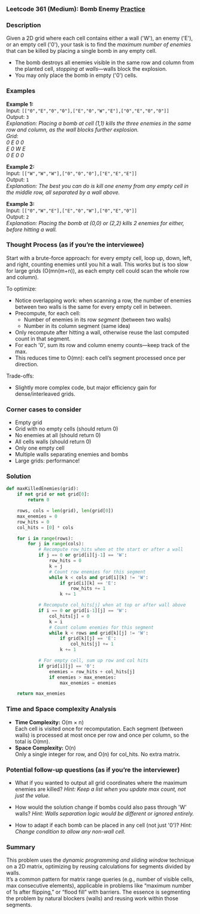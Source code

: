 ### Leetcode 361 (Medium): Bomb Enemy [Practice](https://leetcode.com/problems/bomb-enemy)

### Description  
Given a 2D grid where each cell contains either a wall ('W'), an enemy ('E'), or an empty cell ('0'), your task is to find the *maximum number of enemies* that can be killed by placing a single bomb in any empty cell.  
- The bomb destroys all enemies visible in the same row and column from the planted cell, *stopping at walls*—walls block the explosion.
- You may only place the bomb in empty ('0') cells.

### Examples  

**Example 1:**  
Input: `[["0","E","0","0"],["E","0","W","E"],["0","E","0","0"]]`  
Output: `3`  
*Explanation: Placing a bomb at cell (1,1) kills the three enemies in the same row and column, as the wall blocks further explosion.  
Grid:  
0 E 0 0  
E 0 W E  
0 E 0 0*

**Example 2:**  
Input: `[["W","W","W"],["0","0","0"],["E","E","E"]]`  
Output: `1`  
*Explanation: The best you can do is kill one enemy from any empty cell in the middle row, all separated by a wall above.*

**Example 3:**  
Input: `[["0","W","E"],["E","0","W"],["0","E","0"]]`  
Output: `2`  
*Explanation: Placing the bomb at (0,0) or (2,2) kills 2 enemies for either, before hitting a wall.*

### Thought Process (as if you’re the interviewee)  
Start with a brute-force approach: for every empty cell, loop up, down, left, and right, counting enemies until you hit a wall. This works but is too slow for large grids (O(mn(m+n)), as each empty cell could scan the whole row and column).

To optimize:
- Notice overlapping work: when scanning a row, the number of enemies between two walls is the same for every empty cell in between.
- Precompute, for each cell:
  - Number of enemies in its row *segment* (between two walls)
  - Number in its column segment (same idea)
- Only recompute after hitting a wall, otherwise reuse the last computed count in that segment.
- For each '0', sum its row and column enemy counts—keep track of the max.
- This reduces time to O(mn): each cell’s segment processed once per direction.

Trade-offs:  
- Slightly more complex code, but major efficiency gain for dense/interleaved grids.

### Corner cases to consider  
- Empty grid
- Grid with no empty cells (should return 0)
- No enemies at all (should return 0)
- All cells walls (should return 0)
- Only one empty cell
- Multiple walls separating enemies and bombs
- Large grids: performance!

### Solution

```python
def maxKilledEnemies(grid):
    if not grid or not grid[0]:
        return 0

    rows, cols = len(grid), len(grid[0])
    max_enemies = 0
    row_hits = 0
    col_hits = [0] * cols

    for i in range(rows):
        for j in range(cols):
            # Recompute row_hits when at the start or after a wall
            if j == 0 or grid[i][j-1] == 'W':
                row_hits = 0
                k = j
                # Count row enemies for this segment
                while k < cols and grid[i][k] != 'W':
                    if grid[i][k] == 'E':
                        row_hits += 1
                    k += 1

            # Recompute col_hits[j] when at top or after wall above
            if i == 0 or grid[i-1][j] == 'W':
                col_hits[j] = 0
                k = i
                # Count column enemies for this segment
                while k < rows and grid[k][j] != 'W':
                    if grid[k][j] == 'E':
                        col_hits[j] += 1
                    k += 1

            # For empty cell, sum up row and col hits
            if grid[i][j] == '0':
                enemies = row_hits + col_hits[j]
                if enemies > max_enemies:
                    max_enemies = enemies

    return max_enemies
```

### Time and Space complexity Analysis  

- **Time Complexity:** O(m × n)  
  Each cell is visited once for recomputation. Each segment (between walls) is processed at most once per row and once per column, so the total is O(mn).
- **Space Complexity:** O(n)  
  Only a single integer for row, and O(n) for col_hits. No extra matrix.

### Potential follow-up questions (as if you’re the interviewer)  

- What if you wanted to output all grid coordinates where the maximum enemies are killed?
  *Hint: Keep a list when you update max count, not just the value.*

- How would the solution change if bombs could also pass through 'W' walls?
  *Hint: Walls separation logic would be different or ignored entirely.*

- How to adapt if each bomb can be placed in any cell (not just '0')?
  *Hint: Change condition to allow any non-wall cell.*

### Summary
This problem uses the *dynamic programming and sliding window* technique on a 2D matrix, optimizing by reusing calculations for segments divided by walls.  
It’s a common pattern for matrix range queries (e.g., number of visible cells, max consecutive elements), applicable in problems like “maximum number of 1s after flipping,” or “flood fill” with barriers. The essence is segmenting the problem by natural blockers (walls) and reusing work within those segments.